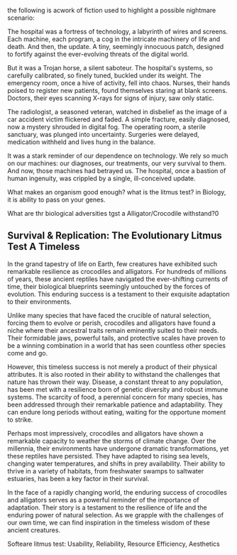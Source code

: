 the following is acwork of fiction used to highlight a possible nightmare scenario:

The hospital was a fortress of technology, a labyrinth of wires and screens. Each machine, each program, a cog in the intricate machinery of life and death. And then, the update. A tiny, seemingly innocuous patch, designed to fortify against the ever-evolving threats of the digital world. 

But it was a Trojan horse, a silent saboteur. The hospital's systems, so carefully calibrated, so finely tuned, buckled under its weight. The emergency room, once a hive of activity, fell into chaos. Nurses, their hands poised to register new patients, found themselves staring at blank screens. Doctors, their eyes scanning X-rays for signs of injury, saw only static.

The radiologist, a seasoned veteran, watched in disbelief as the image of a car accident victim flickered and faded. A simple fracture, easily diagnosed, now a mystery shrouded in digital fog. The operating room, a sterile sanctuary, was plunged into uncertainty. Surgeries were delayed, medication withheld and lives hung in the balance.

It was a stark reminder of our dependence on technology. We rely so much on our machines: our diagnoses, our treatments, our very survival to them. And now, those machines had betrayed us. The hospital, once a bastion of human ingenuity, was crippled by a single, ill-conceived update.

What makes an organism good enough? 
what is the litmus test? in Biology, it is ability to pass on your genes.

What are thr biological adversities tgst a Alligator/Crocodile withstand?0

## Survival & Replication: The Evolutionary Litmus Test A Timeless

In the grand tapestry of life on Earth, few creatures have exhibited such remarkable resilience as crocodiles and alligators. For hundreds of millions of years, these ancient reptiles have navigated the ever-shifting currents of time, their biological blueprints seemingly untouched by the forces of evolution. This enduring success is a testament to their exquisite adaptation to their environments.

Unlike many species that have faced the crucible of natural selection, forcing them to evolve or perish, crocodiles and alligators have found a niche where their ancestral traits remain eminently suited to their needs. Their formidable jaws, powerful tails, and protective scales have proven to be a winning combination in a world that has seen countless other species come and go.

However, this timeless success is not merely a product of their physical attributes. It is also rooted in their ability to withstand the challenges that nature has thrown their way. Disease, a constant threat to any population, has been met with a resilience born of genetic diversity and robust immune systems. The scarcity of food, a perennial concern for many species, has been addressed through their remarkable patience and adaptability. They can endure long periods without eating, waiting for the opportune moment to strike.

Perhaps most impressively, crocodiles and alligators have shown a remarkable capacity to weather the storms of climate change. Over the millennia, their environments have undergone dramatic transformations, yet these reptiles have persisted. They have adapted to rising sea levels, changing water temperatures, and shifts in prey availability. Their ability to thrive in a variety of habitats, from freshwater swamps to saltwater estuaries, has been a key factor in their survival.

In the face of a rapidly changing world, the enduring success of crocodiles and alligators serves as a powerful reminder of the importance of adaptation. Their story is a testament to the resilience of life and the enduring power of natural selection. As we grapple with the challenges of our own time, we can find inspiration in the timeless wisdom of these ancient creatures.


Softeare litmus test: Usability, Reliability, Resource Efficiency, Aesthetics

